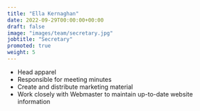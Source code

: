 ```yaml
---
title: "Ella Kernaghan"
date: 2022-09-29T00:00:00+00:00
draft: false
image: "images/team/secretary.jpg"
jobtitle: "Secretary"
promoted: true
weight: 5
---
```


- Head apparel
- Responsible for meeting minutes
- Create and distribute marketing material
- Work closely with Webmaster to maintain up-to-date website information
